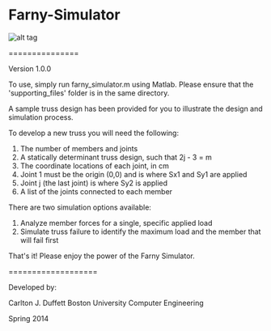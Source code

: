 Farny-Simulator
===============

![alt tag](http://www.bu.edu/me/files/2010/09/Farny-2010.png)

===============

Version 1.0.0

To use, simply run farny_simulator.m using Matlab. Please ensure that the 'supporting_files' 
folder is in the same directory.

A sample truss design has been provided for you to illustrate the design and simulation process.

To develop a new truss you will need the following:

  1. The number of members and joints
  2. A statically determinant truss design, such that 2j - 3 = m
  3. The coordinate locations of each joint, in cm
  4. Joint 1 must be the origin (0,0) and is where Sx1 and Sy1 are applied
  5. Joint j (the last joint) is where Sy2 is applied
  6. A list of the joints connected to each member
  
There are two simulation options available:

  1. Analyze member forces for a single, specific applied load
  2. Simulate truss failure to identify the maximum load and the member that will fail first
  
That's it! Please enjoy the power of the Farny Simulator.

===================

Developed by:

Carlton J. Duffett
Boston University
Computer Engineering

Spring 2014
